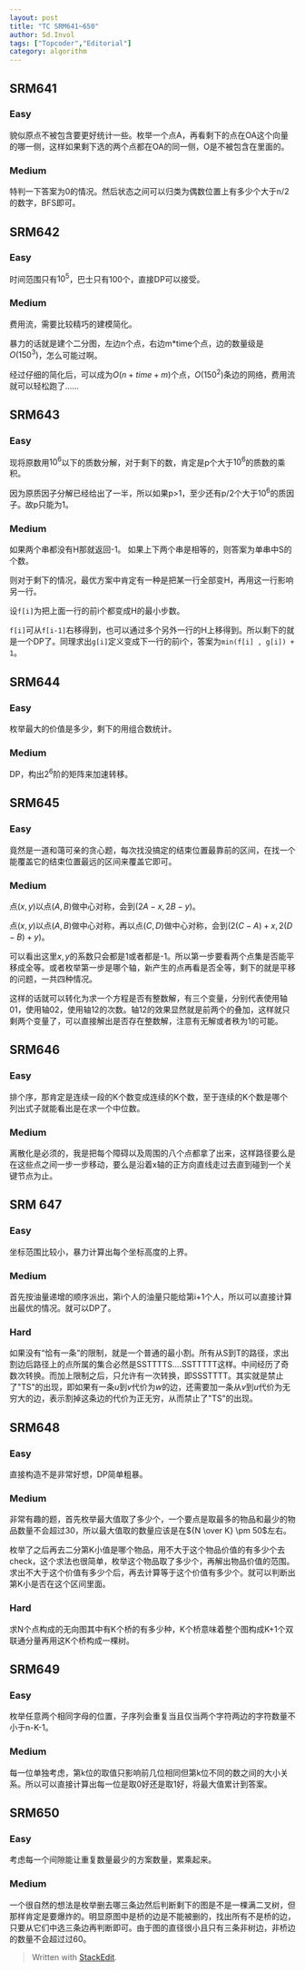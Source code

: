 ```yaml
---
layout: post
title: "TC SRM641~650"
author: Sd.Invol
tags: ["Topcoder","Editorial"]
category: algorithm
---
```


## SRM641

### Easy
貌似原点不被包含要更好统计一些。枚举一个点A，再看剩下的点在OA这个向量的哪一侧，这样如果剩下选的两个点都在OA的同一侧，O是不被包含在里面的。

### Medium
特判一下答案为0的情况。然后状态之间可以归类为偶数位置上有多少个大于n/2的数字，BFS即可。

## SRM642

### Easy
时间范围只有$10^5$，巴士只有100个，直接DP可以接受。

### Medium
费用流，需要比较精巧的建模简化。

暴力的话就是建个二分图，左边n个点，右边m*time个点，边的数量级是$O({150}^3)$，怎么可能过啊。

经过仔细的简化后，可以成为$O(n+time+m)$个点，$O({150}^2)$条边的网络，费用流就可以轻松跑了……

## SRM643

### Easy
现将原数用$10^6$以下的质数分解，对于剩下的数，肯定是p个大于$10^6$的质数的乘积。

因为原质因子分解已经给出了一半，所以如果p>1，至少还有p/2个大于$10^6$的质因子。故p只能为1。

### Medium
如果两个串都没有H那就返回-1。
如果上下两个串是相等的，则答案为单串中S的个数。

则对于剩下的情况，最优方案中肯定有一种是把某一行全部变H，再用这一行影响另一行。

设`f[i]`为把上面一行的前i个都变成H的最小步数。

`f[i]`可从`f[i-1]`右移得到，也可以通过多个另外一行的H上移得到。所以剩下的就是一个DP了。同理求出`g[i]`定义变成下一行的前i个，答案为`min(f[i] , g[i]) + 1`。

## SRM644

### Easy 
枚举最大的价值是多少，剩下的用组合数统计。

### Medium
DP，构出$2^6$阶的矩阵来加速转移。

## SRM645

### Easy
竟然是一道和蔼可亲的贪心题，每次找没搞定的结束位置最靠前的区间，在找一个能覆盖它的结束位置最远的区间来覆盖它即可。

### Medium
点$(x,y)$以点$(A,B)$做中心对称，会到$(2A-x,2B-y)$。

点$(x,y)$以点$(A,B)$做中心对称，再以点$(C,D)$做中心对称，会到$(2(C-A)+x,2(D-B)+y)$。

可以看出这里$x,y$的系数只会都是1或者都是-1。所以第一步要看两个点集是否能平移成全等。或者枚举第一步是哪个轴，新产生的点再看是否全等，剩下的就是平移的问题，一共四种情况。

这样的话就可以转化为求一个方程是否有整数解，有三个变量，分别代表使用轴01，使用轴02，使用轴12的次数。轴12的效果显然就是前两个的叠加，这样就只剩两个变量了，可以直接解出是否存在整数解，注意有无解或者秩为1的可能。

## SRM646

### Easy
排个序，那肯定是连续一段的K个数变成连续的K个数，至于连续的K个数是哪个列出式子就能看出是在求一个中位数。

### Medium
离散化是必须的，我是把每个障碍以及周围的八个点都拿了出来，这样路径要么是在这些点之间一步一步移动，要么是沿着x轴的正方向直线走过去直到碰到一个关键节点为止。

## SRM 647

### Easy
坐标范围比较小，暴力计算出每个坐标高度的上界。

### Medium
首先按油量递增的顺序派出，第i个人的油量只能给第i+1个人，所以可以直接计算出最优的情况。就可以DP了。

### Hard
如果没有“恰有一条”的限制，就是一个普通的最小割。所有从S到T的路径，求出割边后路径上的点所属的集合必然是SSTTTTS....SSTTTTT这样。中间经历了奇数次转换。而加上限制之后，只允许有一次转换，即SSSTTTT。其实就是禁止了"TS"的出现，即如果有一条$u$到$v$代价为$w$的边，还需要加一条从$v$到$u$代价为无穷大的边，表示割掉这条边的代价为正无穷，从而禁止了"TS"的出现。

## SRM648

### Easy
直接构造不是非常好想，DP简单粗暴。

### Medium
非常有趣的题，首先枚举最大值取了多少个，一个要点是取最多的物品和最少的物品数量不会超过30，所以最大值取的数量应该是在${N \over K} \pm 50$左右。

枚举了之后再去二分第K小值是哪个物品，用不大于这个物品价值的有多少个去check，这个求法也很简单，枚举这个物品取了多少个，再解出物品价值的范围。求出不大于这个价值有多少个后，再去计算等于这个价值有多少个。就可以判断出第K小是否在这个区间里面。

### Hard
求N个点构成的无向图其中有K个桥的有多少种，K个桥意味着整个图构成K+1个双联通分量再用这K个桥构成一棵树。

## SRM649

### Easy
枚举任意两个相同字母的位置，子序列会重复当且仅当两个字符两边的字符数量不小于n-K-1。

### Medium

每一位单独考虑，第k位的取值只影响前几位相同但第k位不同的数之间的大小关系。所以可以直接计算出每一位是取0好还是取1好，将最大值累计到答案。

## SRM650

### Easy
考虑每一个间隙能让重复数量最少的方案数量，累乘起来。

### Medium
一个很自然的想法是枚举删去哪三条边然后判断剩下的图是不是一棵满二叉树，但那样肯定是要爆炸的。明显原图中是桥的边是不能被删的，找出所有不是桥的边，只要从它们中选三条边再判断即可。由于图的直径很小且只有三条非树边，非桥边的数量不会超过过60。

> Written with [StackEdit](https://stackedit.io/).
